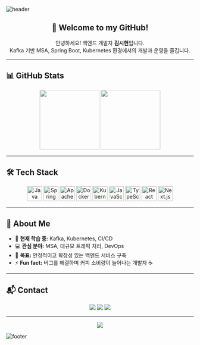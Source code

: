 <!-- 헤더 -->
![header](https://capsule-render.vercel.app/api?type=waving&color=gradient&height=180&section=header&text=KIM%20SIHYON&fontSize=45&animation=fadeIn&fontAlignY=40&desc=Backend%20Developer%20%7C%20Kafka%20%26%20Kubernetes&descAlignY=55&descAlign=50)

<!-- 인삿말 -->
<h2 align="center">👋 Welcome to my GitHub!</h2>
<p align="center">안녕하세요! 백엔드 개발자 <b>김시현</b>입니다.<br>
Kafka 기반 MSA, Spring Boot, Kubernetes 환경에서의 개발과 운영을 즐깁니다.</p>

---

## 📊 GitHub Stats
<p align="center">
  <img src="https://github-readme-stats.vercel.app/api?username=kimsihyon&show_icons=true&theme=tokyonight&hide_border=true" height="160"/>
  <img src="https://github-readme-stats.vercel.app/api/top-langs/?username=kimsihyon&layout=compact&theme=tokyonight&hide_border=true" height="160"/>
</p>

---

## 🛠 Tech Stack
<div align="center">
  <img src="https://cdn.jsdelivr.net/gh/devicons/devicon/icons/java/java-original.svg" height="40" title="Java" />
  <img src="https://cdn.jsdelivr.net/gh/devicons/devicon/icons/spring/spring-original.svg" height="40" title="Spring Boot" />
  <img src="https://cdn.jsdelivr.net/gh/devicons/devicon/icons/apachekafka/apachekafka-original.svg" height="40" title="Apache Kafka" />
  <img src="https://cdn.jsdelivr.net/gh/devicons/devicon/icons/docker/docker-original.svg" height="40" title="Docker" />
  <img src="https://cdn.jsdelivr.net/gh/devicons/devicon/icons/kubernetes/kubernetes-plain.svg" height="40" title="Kubernetes" />
  <img src="https://cdn.jsdelivr.net/gh/devicons/devicon/icons/javascript/javascript-original.svg" height="40" title="JavaScript" />
  <img src="https://cdn.jsdelivr.net/gh/devicons/devicon/icons/typescript/typescript-original.svg" height="40" title="TypeScript" />
  <img src="https://cdn.jsdelivr.net/gh/devicons/devicon/icons/react/react-original.svg" height="40" title="React" />
  <img src="https://cdn.jsdelivr.net/gh/devicons/devicon/icons/nextjs/nextjs-original.svg" height="40" title="Next.js" />
</div>

---

## 📌 About Me
- 🌱 **현재 학습 중:** Kafka, Kubernetes, CI/CD
- 💻 **관심 분야:** MSA, 대규모 트래픽 처리, DevOps
- 🎯 **목표:** 안정적이고 확장성 있는 백엔드 서비스 구축
- ⚡ **Fun fact:** 버그를 해결하며 커피 소비량이 늘어나는 개발자 ☕

---

## 📬 Contact
<p align="center">
  <a href="mailto:kimsh1128@gmail.com"><img src="https://img.shields.io/badge/Gmail-EA4335?style=for-the-badge&logo=gmail&logoColor=white"/></a>
  <a href="https://linkedin.com/in/your-link"><img src="https://img.shields.io/badge/LinkedIn-0A66C2?style=for-the-badge&logo=linkedin&logoColor=white"/></a>
  <a href="https://your-portfolio-link"><img src="https://img.shields.io/badge/Portfolio-000000?style=for-the-badge&logo=Notion&logoColor=white"/></a>
</p>

---

<!-- 방문자 수 -->
<p align="center">
  <img src="https://hits.seeyoufarm.com/api/count/incr/badge.svg?url=https://github.com/kimsihyon&count_bg=%2379C83D&title_bg=%23897171&icon=&icon_color=%23A27676&title=hits&edge_flat=false"/>
</p>

<!-- 푸터 -->
![footer](https://capsule-render.vercel.app/api?type=waving&color=gradient&height=100&section=footer)

